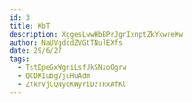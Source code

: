 ```yaml
---
id: 3
title: KbT
description: XggesLwwHbBPrJgrIxnptZkYkwreKw
author: NaUVgdcdZVGtTNulEXfs
date: 29/6/27
tags:
  - TstDpeGxWgniLsfUkSNzoOgrw
  - QCDKIubgVjuHuAdm
  - ZtknvjCQNyqKWyriDzTRxAfKl
---
```

